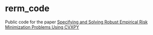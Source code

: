 # rerm_code
Public code for the paper [Specifying and Solving Robust Empirical Risk Minimization Problems Using CVXPY](http://arxiv.org/abs/2306.05649)
